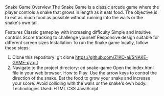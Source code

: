 Snake Game 
Overview
The Snake Game is a classic arcade game where the player controls a snake that grows in length as it eats food. The objective is to eat as much food as possible without running into the walls or the snake's own tail.

Features
Classic gameplay with increasing difficulty
Simple and intuitive controls
Score tracking to challenge yourself
Responsive design suitable for different screen sizes
Installation
To run the Snake game locally, follow these steps:
1. Clone this repository:
   git clone https://github.com/Z1KO-ai/SNAKE-GAME-py.git
2. Navigate to the project directory:
   cd snake-game
Open the index.html file in your web browser.
How to Play:
Use the arrow keys to control the direction of the snake.
Eat the food to grow your snake and increase your score.
Avoid colliding with the walls or the snake's own body.
Technologies Used:
HTML
CSS
JavaScript

